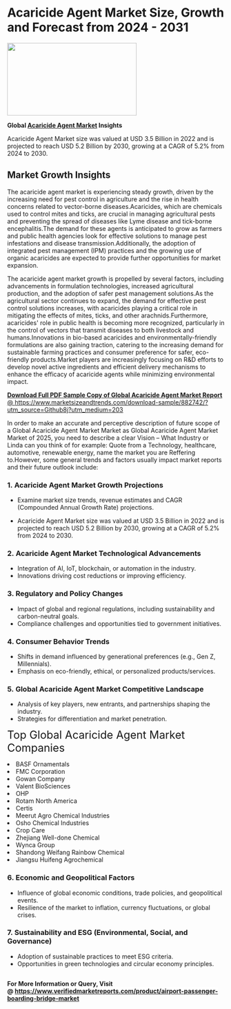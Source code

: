 <H1>Acaricide Agent Market Size, Growth and Forecast from 2024 - 2031</H1><img class="aligncenter size-medium wp-image-584254" src="https://thirdeyenews.in/wp-content/uploads/2024/09/Global-Market-Research-300x168.jpeg" alt="" width="300" height="168" /><p><strong>Global&nbsp;<a href="https://www.marketsizeandtrends.com/download-sample/882742/?utm_source=Github8j?utm_medium=203">Acaricide Agent Market</a> Insights</strong></p><p>Acaricide Agent Market size was valued at USD 3.5 Billion in 2022 and is projected to reach USD 5.2 Billion by 2030, growing at a CAGR of 5.2% from 2024 to 2030.</p><p><h2>Market Growth Insights</h2> <p>The acaricide agent market is experiencing steady growth, driven by the increasing need for pest control in agriculture and the rise in health concerns related to vector-borne diseases.Acaricides, which are chemicals used to control mites and ticks, are crucial in managing agricultural pests and preventing the spread of diseases like Lyme disease and tick-borne encephalitis.The demand for these agents is anticipated to grow as farmers and public health agencies look for effective solutions to manage pest infestations and disease transmission.Additionally, the adoption of integrated pest management (IPM) practices and the growing use of organic acaricides are expected to provide further opportunities for market expansion.</p> <p><a href="#"></a></p> <p>The acaricide agent market growth is propelled by several factors, including advancements in formulation technologies, increased agricultural production, and the adoption of safer pest management solutions.As the agricultural sector continues to expand, the demand for effective pest control solutions increases, with acaricides playing a critical role in mitigating the effects of mites, ticks, and other arachnids.Furthermore, acaricides' role in public health is becoming more recognized, particularly in the control of vectors that transmit diseases to both livestock and humans.Innovations in bio-based acaricides and environmentally-friendly formulations are also gaining traction, catering to the increasing demand for sustainable farming practices and consumer preference for safer, eco-friendly products.Market players are increasingly focusing on R&D efforts to develop novel active ingredients and efficient delivery mechanisms to enhance the efficacy of acaricide agents while minimizing environmental impact.<p><a href="#"></p><p><span class=""><strong>Download Full PDF Sample Copy of Global Acaricide Agent Market Report</strong> @ <a href="https://www.marketsizeandtrends.com/download-sample/882742/?utm_source=Github8j?utm_medium=203" target="_blank">https://www.marketsizeandtrends.com/download-sample/882742/?utm_source=Github8j?utm_medium=203</a></span></p><p>In order to make an accurate and perceptive description of future scope of a Global&nbsp;Acaricide Agent Market Market as Global&nbsp;Acaricide Agent Market Market of 2025, you need to describe a clear Vision &ndash; What Industry or Linda can you think of for example: Quote from a Technology, healthcare, automotive, renewable energy, name the market you are Reffering to.However, some general trends and factors usually impact market reports and their future outlook include:</p><h3>1.&nbsp;<strong>Acaricide Agent Market Growth Projections</strong></h3><ul><li>Examine market size trends, revenue estimates and CAGR (Compounded Annual Growth Rate) projections.</li><li><p>Acaricide Agent Market size was valued at USD 3.5 Billion in 2022 and is projected to reach USD 5.2 Billion by 2030, growing at a CAGR of 5.2% from 2024 to 2030.</p></li></ul><h3>2.&nbsp;<strong>Acaricide Agent Market Technological Advancements</strong></h3><ul><li>Integration of AI, IoT, blockchain, or automation in the industry.</li><li>Innovations driving cost reductions or improving efficiency.</li></ul><h3>3.&nbsp;<strong>Regulatory and Policy Changes</strong></h3><ul><li>Impact of global and regional regulations, including sustainability and carbon-neutral goals.</li><li>Compliance challenges and opportunities tied to government initiatives.</li></ul><h3>4.&nbsp;<strong>Consumer Behavior Trends</strong></h3><ul><li>Shifts in demand influenced by generational preferences (e.g., Gen Z, Millennials).</li><li>Emphasis on eco-friendly, ethical, or personalized products/services.</li></ul><h3>5.&nbsp;<strong>Global Acaricide Agent Market Competitive Landscape</strong></h3><ul><li>Analysis of key players, new entrants, and partnerships shaping the industry.</li><li>Strategies for differentiation and market penetration.</li></ul><p data-pm-slice="1 1 []"><span style="color: inherit; font-family: inherit; font-size: 25px;">Top Global Acaricide Agent Market Companies</span></p><div class="" data-test-id=""><p><li>BASF Ornamentals</li><li> FMC Corporation</li><li> Gowan Company</li><li> Valent BioSciences</li><li> OHP</li><li> Rotam North America</li><li> Certis</li><li> Meerut Agro Chemical Industries</li><li> Osho Chemical Industries</li><li> Crop Care</li><li> Zhejiang Well-done Chemical</li><li> Wynca Group</li><li> Shandong Weifang Rainbow Chemical</li><li> Jiangsu Huifeng Agrochemical</li></p></div><h3>6.&nbsp;<strong>Economic and Geopolitical Factors</strong></h3><ul><li>Influence of global economic conditions, trade policies, and geopolitical events.</li><li>Resilience of the market to inflation, currency fluctuations, or global crises.</li></ul><h3>7.&nbsp;<strong>Sustainability and ESG (Environmental, Social, and Governance)</strong></h3><ul><li>Adoption of sustainable practices to meet ESG criteria.</li><li>Opportunities in green technologies and circular economy principles.</li></ul><h2><strong style="font-size: 14px;">For More Information or Query, Visit @&nbsp;</strong><a style="background-color: #ffffff; font-size: 14px;" href="https://www.marketsizeandtrends.com/report/acaricide-agent-market/" target="_blank">https://www.verifiedmarketreports.com/product/airport-passenger-boarding-bridge-market</a></h2>